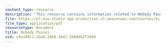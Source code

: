 ```yaml
---
content_type: resource
description: 'This resource contains information related to Nobody Passes. '
file: https://ol-ocw-studio-app-production.s3.amazonaws.com/courses/es-269-passing-flexibility-in-race-and-gender-spring-2009/c6ea89c11ba828e83b415eb9eb2f34e9_MITES_269S09_lec12_Class12.pdf
file_type: application/pdf
resourcetype: Document
title: Nobody Passes
uid: c6ea89c1-1ba8-28e8-3b41-5eb9eb2f34e9
---
```

